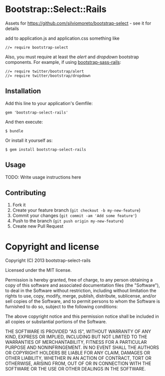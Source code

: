 # Bootstrap::Select::Rails

Assets for https://github.com/silviomoreto/bootstrap-select - see it for details

add to application.js and application.css something like

    //= require bootstrap-select

Also, you must require at least the *alert* and *dropdown* bootstrap components.
For example, if using
[bootstrap-sass-rails](https://github.com/yabawock/bootstrap-sass-rails):

    //= require twitter/bootstrap/alert
    //= require twitter/bootstrap/dropdown

## Installation

Add this line to your application's Gemfile:

    gem 'bootstrap-select-rails'

And then execute:

    $ bundle

Or install it yourself as:

    $ gem install bootstrap-select-rails

## Usage

TODO: Write usage instructions here

## Contributing

1. Fork it
2. Create your feature branch (`git checkout -b my-new-feature`)
3. Commit your changes (`git commit -am 'Add some feature'`)
4. Push to the branch (`git push origin my-new-feature`)
5. Create new Pull Request

# Copyright and license

Copyright (C) 2013 bootstrap-select-rails

Licensed under the MIT license.

Permission is hereby granted, free of charge, to any person obtaining a copy of this software and associated documentation files (the "Software"), to deal in the Software without restriction, including without limitation the rights to use, copy, modify, merge, publish, distribute, sublicense, and/or sell copies of the Software, and to permit persons to whom the Software is furnished to do so, subject to the following conditions:

The above copyright notice and this permission notice shall be included in all copies or substantial portions of the Software.

THE SOFTWARE IS PROVIDED "AS IS", WITHOUT WARRANTY OF ANY KIND, EXPRESS OR IMPLIED, INCLUDING BUT NOT LIMITED TO THE WARRANTIES OF MERCHANTABILITY, FITNESS FOR A PARTICULAR PURPOSE AND NONINFRINGEMENT. IN NO EVENT SHALL THE AUTHORS OR COPYRIGHT HOLDERS BE LIABLE FOR ANY CLAIM, DAMAGES OR OTHER LIABILITY, WHETHER IN AN ACTION OF CONTRACT, TORT OR OTHERWISE, ARISING FROM, OUT OF OR IN CONNECTION WITH THE SOFTWARE OR THE USE OR OTHER DEALINGS IN THE SOFTWARE.

